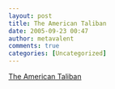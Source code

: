```yaml
---
layout: post
title: The American Taliban
date: 2005-09-23 00:47
author: metavalent
comments: true
categories: [Uncategorized]
---
```

<a href="http://www.reandev.com/taliban/">The American Taliban</a>
